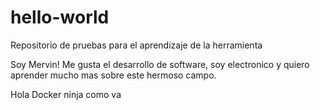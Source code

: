 # hello-world
Repositorio de pruebas para el aprendizaje de la herramienta

Soy Mervin!
Me gusta el desarrollo de software, soy electronico y quiero aprender mucho mas sobre este hermoso campo.

Hola Docker ninja como va
